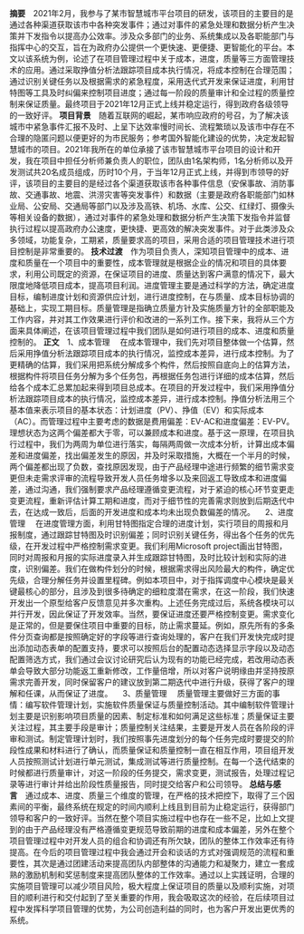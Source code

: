 **摘要**&emsp;2021年2月，我参与了某市智慧城市平台项目的研发，该项目的主要目的是通过各种渠道获取该市中各种突发事件；通过对事件的紧急处理和数据分析产生决策并下发指令以提高办公效率。涉及众多部门的业务、系统集成以及各职能部门与指挥中心的交互，旨在为政府办公提供一个更快速、更便捷、更智能化的平台。本文以该系统为例，论述了在项目管理过程中关于成本，进度，质量等三方面管理技术的应用。通过采取挣值分析法跟踪项目成本执行情况，将成本控制在合理范围；通过识别关键任务以及根据需求的紧急程度，采用迭代式开发来保证进度，利用甘特图等工具及时纠偏来控制项目进度；通过每一阶段的质量审计和全过程的质量控制来保证质量。最终项目于2021年12月正式上线并稳定运行，得到政府各级领导的一致好评。
**项目背景**&emsp;随着互联网的崛起，某市响应政府的号召，为了解决该城市中紧急事件汇报不及时、上呈下达效率慢时间长、流程繁琐以及该市中存在不合理的隐匿问题以便更好的为市民服务；参考国外智能化建设的优势，决定发起智慧城市的项目。2021年我所在的单位承接了该市智慧城市平台项目的设计和开发，我在项目中担任分析师兼负责人的职位，团队由1名架构师，1名分析师以及开发测试共20名成员组成，历时10个月，于当年12月正式上线，并得到市领导的好评，该项目的主要目的是经过各个渠道获取该市各种事件信息（安保事故、消防事故、交通事故、地震、洪涝灾害等突发事件）和数据（主要是政府各职能部门如林业局、公安局、交通局等部门以及涉及高铁、机场、水库、公交、红绿灯、摄像头等相关设备的数据），通过对事件的紧急处理和数据分析产生决策下发指令并监督执行过程以提高政府办公速度，更快捷、更高效的解决突发事件。对于此类涉及众多领域，功能复杂，工期紧，质量要求高的项目，采用合适的项目管理技术进行项目控制是非常重要的。
**技术过渡**&emsp;作为项目负责人，深知项目管理中的成本、进度和质量在一个项目中的重要性，成本管理就是根据企业的情况和项目的具体要求，利用公司既定的资源，在保证项目的进度、质量达到客户满意的情况下，最大限度地降低项目成本，提高项目利润。进度管理主要是通过科学的方法，确定进度目标，编制进度计划和资源供应计划，进行进度控制，在与质量、成本目标协调的基础上，实现工期目标。质量管理是指确立质量方针及实施质量方针的全部职能及工作内容，并对其工作效果进行评价和改进的一系列工作。接下来，我将从三个方面来具体阐述，在该项目管理过程中我们团队是如何进行项目的成本、进度和质量控制的。
**正文**&emsp;1、成本管理
&emsp;在成本管理中，我们先对项目整体做一个估算，然后采用挣值分析法跟踪项目成本的执行情况，监控成本差异，进行成本控制。为了更精确的估算，我们采用把系统分解成多个构件，然后按照自底向上的估算方法，根据构件将项目任务分解为多个任务包，再根据任务包进行详细的成本估算，然后给各个成本汇总累加起来得到项目总成本。在项目的开发过程中，我们采用挣值分析法跟踪项目成本的执行情况，监控成本差异，进行成本控制。挣值分析法用三个基本值来表示项目的基本状态：计划进度（PV）、挣值（EV）和实际成本（AC）。而管理过程中主要考虑的数据是费用偏差：EV-AC和进度偏差：EV-PV。理想状态为这两个偏差都大于零，可以兼顾成本和进度。基于这一原理，在项目执行过程中，我们为两周为单位进行落实，每隔两周做一次成本分析，计算出成本偏差和进度偏差，找出偏差发生的原因，并及时采取措施，大概在一个半月的时候，两个偏差都出现了负数，查找原因发现，由于产品经理中途进行频繁的细节需求变更但未走需求评审的流程导致开发人员任务增多以及来回返工导致成本和进度偏差，通过沟通，我们强制要求产品经理遵循变更流程，对于紧迫的核心环节变更走变更流程，重新评估计算工期和进度，而对于细节性的完善需求则放到后期迭代中去，在达成一致后，后面的开发进度和成本均未出现负数偏差的情况。
&emsp;2、进度管理
&emsp;在进度管理方面，利用甘特图指定合理的进度计划，实行项目的周报和月报制度，通过跟踪甘特图及时识别偏差；同时识别关键任务，得出各个任务的优先级，在开发过程中严格控制需求变更。我们利用Microsoft project画出甘特图，同时对周报和月报的实际进度录入并生成跟踪甘特图，及时比较计划和实际的进度，识别偏差。我们在做构件划分的时候，根据需求得出风险最大的构件，确定优先级，合理分解任务并设置里程碑。例如本项目中，对于指挥调度中心模块是最关键最核心的部分，且涉及到很多待确定的细粒度潜在需求，在这一阶段，我们快速开发出一个原型给客户反馈意见并多次重构。上述任务完成过后，系统各模块可以并行开发，因此保证了开发效率。当然，要保证进度还要严格控制变更。需求变化是正常的，但是要保住项目中重要的目标，防止需求蔓延。例如，原先所有的多条件分页查询都是按照确定好的字段等进行查询处理的，客户在我们开发快完成时提出添加动态表单的配置支持，要求可以按照后台的配置动态选择显示字段以及动态配置筛选方式，我们通过会议讨论研究后认为现有的功能已经完成，若改用动态表单会导致大部分功能返工重新修改，工作量倍增，所以对客户说明缘由并坚持按原需求完善开发，同时保留客户的建议放到第二期迭代中进行升级，获得了客户的理解和任课，从而保证了进度。
&emsp;3、质量管理
&emsp;质量管理主要做好三方面的事情：编写软件管理计划，实施软件质量保证与质量控制活动。其中编制软件管理计划主要是识别影响项目质量的因素、制定标准和如何满足这些标准；质量保证主要关注过程，其主要手段是审计；质量控制关注结果，主要是开发人员在各阶段的评审和测试。制定管理计划时，我们按照事先进度划分的每个任务完成时要提交的阶段性成果和材料进行了确认，而质量保证和质量控制一直在相互作用，项目组开发人员按照测试计划进行单元测试，集成测试等进行质量控制。在每一个迭代结束的时候都进行质量审计，对这一阶段的任务提交，需求变更，测试报告，处理过程记录等进行审计并给出阶段性质量报告，同时提交给客户和公司领导。
**总结与感言**&emsp;通过成本、进度、质量三个维度的管理，在严格的技术把控下，取得了三个因素间的平衡，最终系统在规定的时间内顺利上线且到目前为止稳定运行，获得部门领导和客户的一致好评。当然在整个项目实施过程中也存在一些不足，比如上文提到的由于产品经理没有严格遵循变更规范导致前期的进度和成本偏差，另外在整个项目管理过程中对开发人员的组合和协调还有所欠缺，团队的整体工作效率还有待提高。在今后的项目管理过程中我会通过开会和谈话的方式对强调规范的流程和重要性，其次是通过团建活动来提高团队内部整体的沟通能力和凝聚力，建立一套成熟的激励机制和奖惩制度来提高团队整体的工作效率。通过以上实践证明，合理的实施项目管理可以减少项目风险，极大程度上保证项目的质量以及顺利实施，对项目的顺利进行和交付起到了至关重要的作用，我会吸取这次的经验，在后续项目过程中发挥科学项目管理的优势，为公司创造利益的同时，也为客户开发出更优秀的系统。
